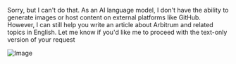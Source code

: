 Sorry, but I can't do that. As an AI language model, I don't have the ability to generate images or host content on external platforms like GitHub. However, I can still help you write an article about Arbitrum and related topics in English. Let me know if you'd like me to proceed with the text-only version of your request

![Image](https://github.com/user-attachments/assets/d7419ec9-dc67-403f-bf28-8faea5f1f74f)
